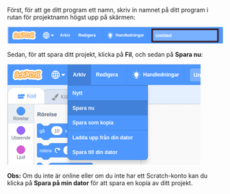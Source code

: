 Först, för att ge ditt program ett namn, skriv in namnet på ditt program i rutan för projektnamn högst upp på skärmen:

![Rutan för projektnamn markerad.](images/name-annotated.png)

Sedan, för att spara ditt projekt, klicka på **Fil**, och sedan på **Spara nu**:

![Välj "Spara nu" i "Arkiv"-menyn.](images/save.png)

**Obs:** Om du inte är online eller om du inte har ett Scratch-konto kan du klicka på **Spara på min dator** för att spara en kopia av ditt projekt.